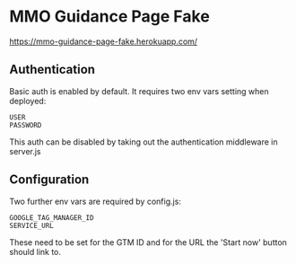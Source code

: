 # MMO Guidance Page Fake

https://mmo-guidance-page-fake.herokuapp.com/

## Authentication

Basic auth is enabled by default. It requires two env vars setting when deployed:

```
USER
PASSWORD
```

This auth can be disabled by taking out the authentication middleware in server.js

## Configuration

Two further env vars are required by config.js:

```
GOOGLE_TAG_MANAGER_ID
SERVICE_URL
```

These need to be set for the GTM ID and for the URL the 'Start now' button should link to.